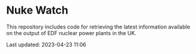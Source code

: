 # Nuke Watch

This repository includes code for retrieving the latest information available on the output of EDF nuclear power plants in the UK.

Last updated: 2023-04-23 11:06